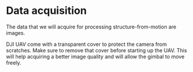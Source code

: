 # Data acquisition

The data that we will acquire for processing structure-from-motion are images.

DJI UAV come with a transparent cover to protect the camera from scratches. Make sure to remove that cover before starting up the UAV. This will help acquiring a better image quality and will allow the gimbal to move freely.
